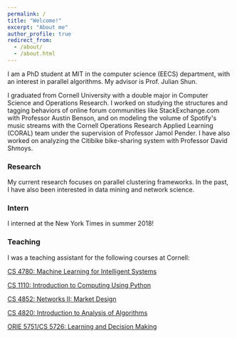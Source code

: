 ```yaml
---
permalink: /
title: "Welcome!"
excerpt: "About me"
author_profile: true
redirect_from:
  - /about/
  - /about.html
---
```


I am a PhD student at MIT in the computer science (EECS) department, with an interest in parallel algorithms. My advisor is Prof. Julian Shun.

I graduated from Cornell University with a double major in Computer Science and Operations Research. I worked on studying the structures and tagging behaviors of online forum communities like StackExchange.com with Professor Austin Benson, and on modeling the volume of Spotify's music streams with the Cornell Operations Research Applied Learning (CORAL) team under the supervision of Professor Jamol Pender. I have also worked on analyzing the Citibike bike-sharing system with Professor David Shmoys.

### Research
My current research focuses on parallel clustering frameworks. In the past, I have also been interested in data mining and network science.

### Intern

I interned at the New York Times in summer 2018!

### Teaching

I was a teaching assistant for the following courses at Cornell:

[CS 4780: Machine Learning for Intelligent Systems](http://www.cs.cornell.edu/courses/cs4780/2018sp/)

[CS 1110: Introduction to Computing Using Python](https://www.cs.cornell.edu/courses/cs1110/2017fa/) 

[CS 4852: Networks II: Market Design](https://courses.cit.cornell.edu/info4220/)

[CS 4820: Introduction to Analysis of Algorithms](http://www.cs.cornell.edu/courses/cs4820/2018fa/) 

[ORIE 5751/CS 5726: Learning and Decision Making](http://www.nathankallus.com/5751S18/)



<!-- Head to the Blog section to check out posts I’ve written.
Or go to About for a detailed profile.

Interests
======
... -->
